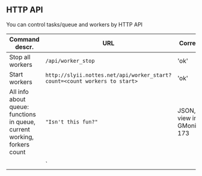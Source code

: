 ## HTTP API

You can control tasks/queue and workers by HTTP API

|Command descr.      |URL                         |Correct Response                         |
|----------------|-------------------------------|-----------------------------|
|Stop all workers|`/api/worker_stop`            |'ok'            |
|Start workers         |`http://slyii.nottes.net/api/worker_start?count=<count workers to start>`|'ok'            |
|All info about queue: functions in queue, current working, forkers count          |`"Isn't this fun?"`            |JSON, array format view in file GMonitor.php:147-173                                                                                                         
                                                                                                                                |
|          |`            |            |